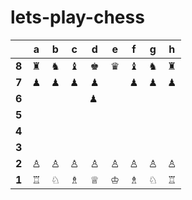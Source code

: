 # lets-play-chess


|     |a|b|c|d|e|f|g|h|
|:---:|:-:|:-:|:-:|:-:|:-:|:-:|:-:|:-:|
|**8**|♜|♞|♝|♚|♛|♝|♞|♜|
|**7**|♟|♟|♟|♟||♟|♟|♟|
|**6**|  |  |  | ♟ |  |  |  |  |
|**5**|  |  |  |  |  |  |  |  |
|**4**|  |  |  |  |  |  |  |  |
|**3**|  |  |  |  |  |  |  |  |
|**2**|♙|♙|♙|♙|♙|♙|♙|♙|
|**1**|♖|♘|♗|♕|♔|♗|♘|♖|


